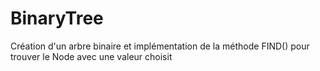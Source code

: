 # BinaryTree
Création d'un arbre binaire et implémentation de la méthode FIND() pour trouver le Node avec une valeur choisit
